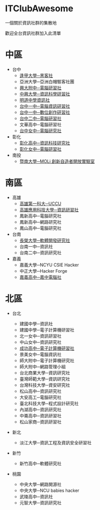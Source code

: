 # ITClubAwesome
一個關於資訊社群的集散地

歡迎全台資訊社群加入此清單

# 中區
* 台中
    * [逢甲大學─黑客社](https://www.facebook.com/HackerSir.tw)
    * 亞洲大學─亞洲白帽駭客社團
    * [興大附中─電腦研習社](https://www.facebook.com/ASHCHComputingResearchClub/)
    * [中興大學─資訊科學研習社](https://www.facebook.com/it.nchu/)
    * [明道中學資訊社](https://www.facebook.com/mdbrainstorm/)
    * [台中一中─電腦資訊研習社](https://www.facebook.com/tcfshcirc/)
    * [台中一中─數位創作研習社](https://www.facebook.com/tcfshDDC/)
    * [台中二中─電腦研習社](https://www.facebook.com/csc241/)
    * 文華高中─電腦研習社
    * [台中女中─電腦研究社](https://www.facebook.com/%E5%8F%B0%E4%B8%AD%E5%A5%B3%E4%B8%AD%E9%9B%BB%E8%85%A6%E7%A0%94%E7%A9%B6%E7%A4%BE-TGIRC-1653097638246873/)
* 彰化
    * [彰化高中─資訊科技研究社](https://www.facebook.com/CHSH.CITRC/)
    * [彰化女中─電腦研習社](https://www.facebook.com/chgshCGCIP/)
* 南投
    * [暨南大學─MOLi 創新自造者開放實驗室](http://moli.rocks)

# 南區
* 高雄
    * [高雄第一科大─UCCU](https://www.facebook.com/UCCU.Hacker/)  
    * [高雄應用科技大學─資訊研習社](https://www.facebook.com/NKUST.ITC/)
    * 鳳新高中─電腦研究社
    * 鳳新高中─網路研究社
    * 鳳山高中─電腦研究社
* 台南
    * [長榮大學─軟體開發研究社](https://www.facebook.com/groups/307192842630804/)
    * 台南一中─資訊社
    * 台南二中─資訊研究社
* 嘉義
    * 嘉義大學─NCYU CSIE Hacker 
    * 中正大學─Hacker Forge
    * [嘉義高中─嘉中電腦社](http://cs.cysh.cy.edu.tw/)

# 北區
* 台北
    * 建國中學─資訊社
    * 建國中學─電子計算機研習社 
    * 北一女中─資訊研習社
    * 中山女中─資訊研究社
    * [成功高中─電子計算機研習社](https://www.facebook.com/club.ckcsc.info/)
    * 景美女中─電腦資訊社
    * 師大附中─電子計算機研究社
    * 師大附中─網路管理小組 	
    * 台北商業大學─資訊研究社
    * 臺灣師範大學─資訊研究社
    * 台灣科技大學─資安研究社
    * 松山高中─資訊研究社
    * 大安高工─電腦研究社 
    * 臺北科技大學─程式設計研究社
    * 內湖高中─資訊研究社
    * 中崙高中─資訊研習社
    * 松山家商─資訊研習社
* 新北
    * 淡江大學─資訊工程及資訊安全研習社
* 新竹
    * 新竹高中─軟體研究社

* 桃園
    * 中央大學─網路開源社
    * 中央大學─NCU babies hacker
    * 武陵高中─資訊社
    * 元智大學─資訊研究社

